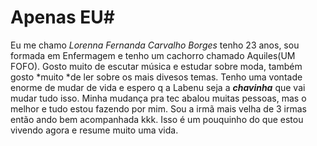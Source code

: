 # Apenas EU#
Eu me chamo *Lorenna Fernanda Carvalho Borges* tenho 23 anos, sou formada em 
Enfermagem e tenho um cachorro chamado Aquiles(UM FOFO). Gosto muito de escutar 
música e estudar sobre moda, também gosto *muito *de ler sobre os mais divesos 
temas.
 Tenho uma vontade enorme de mudar de vida e espero q  a Labenu seja a 
 ***chavinha*** que vai mudar tudo isso.
  Minha mudança pra tec abalou muitas pessoas, mas o melhor e tudo estou fazendo por mim. Sou a irmã mais velha de 3 irmas então ando bem acompanhada kkk. Isso é um pouquinho do que estou vivendo agora e resume muito uma vida.